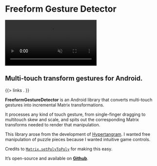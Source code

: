 <!--{
	"template": "work",
	"data": "projects_byid.freeformgesturedetector"
}-->


# Freeform Gesture Detector

<video muted autoplay loop>
	<source src="../video/freeformgesturedetector.mp4">
	<iframe src="https://giphy.com/embed/3ohs4glUsYjZA6zUDC" width="270" height="480" frameBorder="0" class="giphy-embed"></iframe>
</video>

## Multi-touch transform gestures for Android.

{{> links . }}

**FreeformGestureDetector** is an Android library that converts multi-touch gestures into incremental Matrix transformations.

It processes any kind of touch gesture, from single-finger dragging to multitouch skew and scale, and spits out the corresponding Matrix transforms needed to render that manipulation.

This library arose from the development of <a href="hypertangram.html">Hypertangram</a>. I wanted free manipulation of puzzle pieces because I wanted intuitive game controls.

Credits to [`Matrix.setPolyToPoly`](https://developer.android.com/reference/android/graphics/Matrix) for making this easy.

It’s open-source and available on [**Github**](https://github.com/Kalabasa/FreeformGestureDetector).

<div class="center">
	<div class="github-card" data-github="Kalabasa/FreeformGestureDetector" data-width="400" data-height="153" data-theme="default"></div>
	<script src="//cdn.jsdelivr.net/github-cards/latest/widget.js"></script>
</div>
